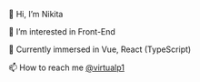👋 Hi, I’m Nikita 

👀 I’m interested in Front-End

🌱 Currently immersed in Vue, React (TypeScript)

📫 How to reach me [@virtualp1](http://t.me/virtualp1)
